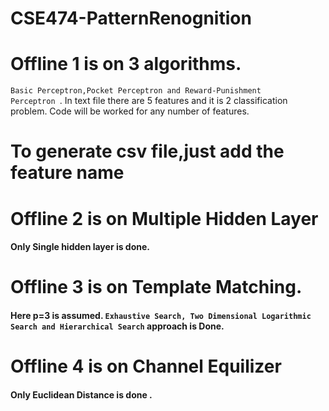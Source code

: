 # CSE474-PatternRenognition

# Offline 1 is on 3 algorithms. 
<pr>   <code>Basic Perceptron,Pocket Perceptron and Reward-Punishment Perceptron </code>.</pr> In text file there are 5 features and it is 2 classification problem. Code will be worked for any number of features.
# To generate csv file,just add the feature name 

# Offline 2 is on Multiple Hidden Layer 
<h4> Only Single hidden layer is done. </h4>

# Offline 3 is on Template Matching. 

<h4> Here p=3 is assumed. <code>Exhaustive Search, Two Dimensional Logarithmic Search and Hierarchical Search</code> approach is Done. </h4>

# Offline 4 is on Channel Equilizer

<h4> Only Euclidean Distance is done . </h4>
  
